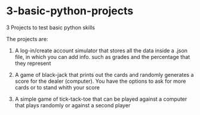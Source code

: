 # 3-basic-python-projects
3 Projects to test basic python skills

The projects are:

1. A log-in/create account simulator that stores all the data inside a .json file, in which you can add info. such as grades and the percentage that they represent

2. A game of black-jack that prints out the cards and randomly generates a score for the dealer (computer). You have the options to ask for more cards or to stand whith your score

3. A simple game of tick-tack-toe that can be played against a computer that plays randomly or against a second player
